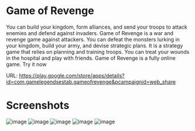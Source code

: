 # Game of Revenge
You can build your kingdom, form alliances, and send your troops to attack enemies and defend against invaders. Game of Revenge is a war and revenge game against attackers. You can defeat the monsters lurking in your kingdom, build your army, and devise strategic plans. It is a strategy game that relies on planning and training troops. You can treat your wounds in the hospital and play with friends. Game of Revenge is a fully online game. Try it now

URL: https://play.google.com/store/apps/details?id=com.gamelegendsestab.gameofrevenge&pcampaignid=web_share

# Screenshots
![image](https://github.com/kowalewskiadrian/GOR-Frontend/blob/main/Assets/Board/1.png)
![image](https://github.com/kowalewskiadrian/GOR-Frontend/blob/main/Assets/Board/2.png)
![image](https://github.com/kowalewskiadrian/GOR-Frontend/blob/main/Assets/Board/3.png)
![image](https://github.com/kowalewskiadrian/GOR-Frontend/blob/main/Assets/Board/4.png)
![image](https://github.com/kowalewskiadrian/GOR-Frontend/blob/main/Assets/Board/5.png)
